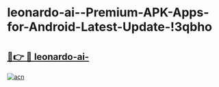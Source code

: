 # leonardo-ai--Premium-APK-Apps-for-Android-Latest-Update-!3qbho

# <h2><a href="https://uswofa.esa.edu.pl?title=leonardo-ai-&ref=3qbho">🔗👉 🔴 leonardo-ai-</a></h2>

[![acn](https://github.com/user-attachments/assets/0f9c940e-d8b0-45ae-aac7-cd30a18b3e1c)](https://uswofa.esa.edu.pl?title=leonardo-ai-&ref=3qbho)

